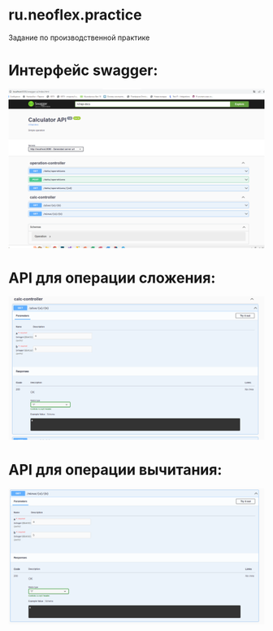 # ru.neoflex.practice
Задание по производственной практике
# Интерфейс swagger:
![Swagger](https://github.com/k0v1nar/ru.neoflex.practice/raw/main/Screenshot/Swagger.PNG)
# API для операции сложения:
![API PLUS](https://github.com/k0v1nar/ru.neoflex.practice/raw/main/Screenshot/API_for_plus_operation.PNG)
# API для операции вычитания:
![API PLUS](https://github.com/k0v1nar/ru.neoflex.practice/raw/main/Screenshot/API_for_minus_opertation.PNG)
